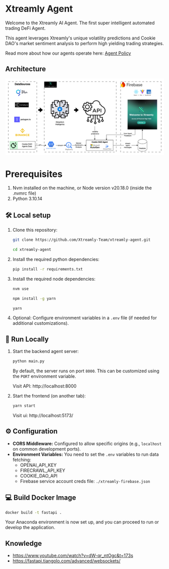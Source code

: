 # Xtreamly Agent

Welcome to the Xtreamly AI Agent.
The first super intelligent automated trading DeFi Agent.

This agent leverages Xtreamly's unique volatility predictions and Cookie DAO's market sentiment analysis to perform high yielding trading strategies.

Read more about how our agents operate here: [Agent Policy](cookiedao%2Fpolicy.md)

## Architecture

![architecture.png](architecture.png)

# Prerequisites

1. Nvm installed on the machine, or Node version v20.18.0 (inside the .nvmrc file)
2. Python 3.10.14

## 🛠 Local setup

1. Clone this repository:

   ```bash
   git clone https://github.com/Xtreamly-Team/xtreamly-agent.git
   ```

   ```bash
   cd xtreamly-agent
   ```

2. Install the required python dependencies:

   ```bash
   pip install -r requirements.txt
   ```

3. Install the required node dependencies:

   ```bash
   nvm use
   ```
   ```bash
   npm install -g yarn
   ```
   ```bash
   yarn
   ```

4. Optional: Configure environment variables in a `.env` file (if needed for additional customizations).

## 🚀 Run Locally

1. Start the backend agent server:

   ```bash
   python main.py
   ```

   By default, the server runs on port `8000`. This can be customized using the `PORT` environment variable.

   Visit API: http://localhost:8000


2. Start the frontend (on another tab):
   ```bash
   yarn start
   ```
   Visit ui: http://localhost:5173/

## ⚙️ Configuration

- **CORS Middleware:** Configured to allow specific origins (e.g., `localhost` on common development ports).
- **Environment Variables:** You need to set the `.env` variables to run data fetching:
  - OPENAI_API_KEY
  - FIRECRAWL_API_KEY
  - COOKIE_DAO_API
  - Firebase service account creds file: `./xtreamly-firebase.json`

## 💻 Build Docker Image

   ```bash
   docker build -t fastapi .
   ```

Your Anaconda environment is now set up, and you can proceed to run or develop the application.

## Knowledge

- https://www.youtube.com/watch?v=dW-qr_ntOgc&t=173s
- https://fastapi.tiangolo.com/advanced/websockets/

